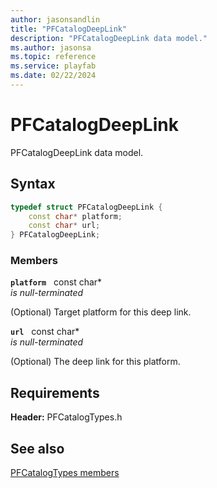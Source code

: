 ```yaml
---
author: jasonsandlin
title: "PFCatalogDeepLink"
description: "PFCatalogDeepLink data model."
ms.author: jasonsa
ms.topic: reference
ms.service: playfab
ms.date: 02/22/2024
---
```


# PFCatalogDeepLink  

PFCatalogDeepLink data model.  

## Syntax  
  
```cpp
typedef struct PFCatalogDeepLink {  
    const char* platform;  
    const char* url;  
} PFCatalogDeepLink;  
```
  
### Members  
  
**`platform`** &nbsp; const char*  
*is null-terminated*  
  
(Optional) Target platform for this deep link.
  
**`url`** &nbsp; const char*  
*is null-terminated*  
  
(Optional) The deep link for this platform.
  
  
## Requirements  
  
**Header:** PFCatalogTypes.h
  
## See also  
[PFCatalogTypes members](../pfcatalogtypes_members.md)  

  
  
